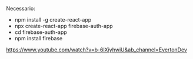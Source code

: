 Necessario:
- npm install -g create-react-app
- npx create-react-app firebase-auth-app
- cd firebase-auth-app
- npm install firebase


https://www.youtube.com/watch?v=b-6lXiyhwiU&ab_channel=EvertonDev